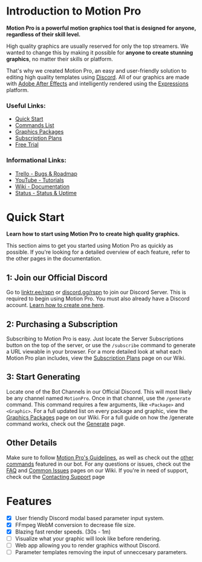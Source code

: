 # Introduction to Motion Pro
**Motion Pro is a powerful motion graphics tool that is designed for anyone, regardless of their skill level.**

High quality graphics are usually reserved for only the top streamers. We wanted to change this by making it possible for **anyone to create stunning graphics**, no matter their skills or platform.

That's why we created Motion Pro, an easy and user-friendly solution to editing high quality templates using [Discord](https://discord.com/). All of our graphics are made with [Adobe After Effects](https://www.adobe.com/products/aftereffects.html) and intelligently rendered using the [Expressions](https://ae-expressions.docsforadobe.dev/) platform.

### Useful Links:
* [Quick Start](https://www.motionpro.wiki/getting-started/quick-start)
* [Commands List](https://www.motionpro.wiki/user-guide/commands-list)
* [Graphics Packages](https://www.motionpro.wiki/user-guide/graphics-packages)
* [Subscription Plans](https://www.motionpro.wiki/subscriptions/subscription-plans)
* [Free Trial](https://www.motionpro.wiki/subscriptions/free-trial)

### Informational Links:
* [Trello - Bugs & Roadmap](https://trello.com/b/ufvWpC3f/motion-pro-bugs-roadmap)
* [YouTube - Tutorials](https://www.youtube.com/@rspnmotionpro)
* [Wiki - Documentation](https://www.motionpro.wiki/)
* [Status - Status & Uptime](https://stats.uptimerobot.com/X9ALxC4wyo)

# Quick Start
**Learn how to start using Motion Pro to create high quality graphics.**

This section aims to get you started using Motion Pro as quickly as possible. If you're looking for a detailed overview of each feature, refer to the other pages in the documentation.

## 1: Join our Official Discord
Go to [linktr.ee/rspn](https://linktr.ee/rspn) or [discord.gg/rspn](https://discord.com/invite/rspn) to join our Discord Server. This is required to begin using Motion Pro. You must also already have a Discord account. [Learn how to create one here](https://support.discord.com/hc/en-us/articles/360033931551-Getting-Started).

## 2: Purchasing a Subscription
Subscribing to Motion Pro is easy. Just locate the Server Subscriptions button on the top of the server, or use the `/subscribe` command to generate a URL viewable in your browser. For a more detailed look at what each Motion Pro plan includes, view the [Subscription Plans](https://www.motionpro.wiki/subscriptions/subscription-plans) page on our Wiki.

## 3: Start Generating
Locate one of the Bot Channels in our Official Discord. This will most likely be any channel named `MotionPro`. Once in that channel, use the `/generate` command. This command requires a few arguments, like `<Package>` and `<Graphic>`. For a full updated list on every package and graphic, view the [Graphics Packages](https://www.motionpro.wiki/user-guide/graphics-packages) page on our Wiki. For a full guide on how the /generate command works, check out the [Generate](https://www.motionpro.wiki/user-guide/commands-list/generate) page.

## Other Details
Make sure to follow [Motion Pro's Guidelines](https://www.motionpro.wiki/getting-started/guidelines), as well as check out the [other commands](https://www.motionpro.wiki/user-guide/commands-list) featured in our bot. For any questions or issues, check out the [FAQ](https://www.motionpro.wiki/troubleshooting/faq) and [Common Issues](https://www.motionpro.wiki/troubleshooting/common-issues) pages on our Wiki. If you're in need of support, check out the [Contacting Support](https://www.motionpro.wiki/troubleshooting/contacting-support) page

# Features
- [x] User friendly Discord modal based parameter input system.
- [x] FFmpeg WebM conversion to decrease file size.
- [x] Blazing fast render speeds. (30s - 1m)
- [ ] Visualize what your graphic will look like before rendering.
- [ ] Web app allowing you to render graphics without Discord.
- [ ] Parameter templates removing the input of unneccesary parameters.

